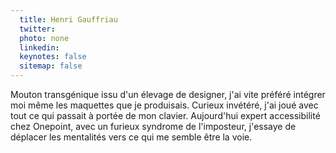 ```yaml
---
  title: Henri Gauffriau
  twitter: 
  photo: none
  linkedin: 
  keynotes: false
  sitemap: false
---
```

Mouton transgénique issu d'un élevage de designer, j'ai vite préféré intégrer moi même les maquettes que je produisais. Curieux invétéré, j'ai joué avec tout ce qui passait à portée de mon clavier. Aujourd'hui expert accessibilité chez Onepoint, avec un furieux syndrome de l'imposteur, j'essaye de déplacer les mentalités vers ce qui me semble être la voie. 